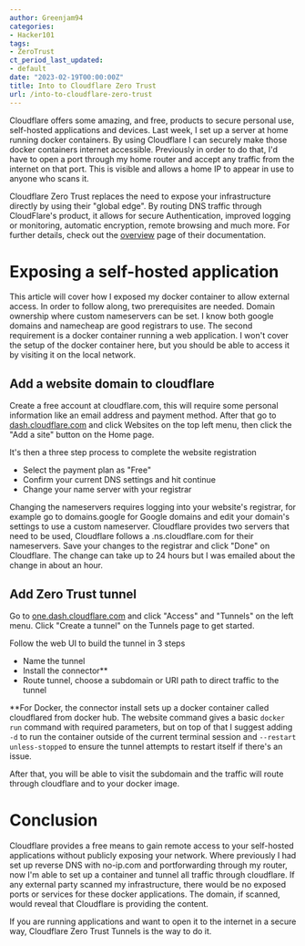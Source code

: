 ```yaml
---
author: Greenjam94
categories:
- Hacker101
tags:
- ZeroTrust
ct_period_last_updated:
- default
date: "2023-02-19T00:00:00Z"
title: Into to Cloudflare Zero Trust
url: /into-to-cloudflare-zero-trust
---
```


Cloudflare offers some amazing, and free, products to secure personal use, self-hosted applications and devices. Last week, I set up a server at home running docker containers. By using Cloudflare I can securely make those docker containers internet accessible. Previously in order to do that, I'd have to open a port through my home router and accept any traffic from the internet on that port. This is visible and allows a home IP to appear in use to anyone who scans it.

Cloudflare Zero Trust replaces the need to expose your infrastructure directly by using their "global edge". By routing DNS traffic through CloudFlare's product, it allows for secure Authentication, improved logging or monitoring, automatic encryption, remote browsing and much more. For further details, check out the [overview](https://developers.cloudflare.com/cloudflare-one/) page of their documentation.

# Exposing a self-hosted application

This article will cover how I exposed my docker container to allow external access. In order to follow along, two prerequisites are needed. Domain ownership where custom nameservers can be set. I know both google domains and namecheap are good registrars to use. The second requirement is a docker container running a web application. I won't cover the setup of the docker container here, but you should be able to access it by visiting it on the local network.

## Add a website domain to cloudflare

Create a free account at cloudflare.com, this will require some personal information like an email address and payment method. After that go to [dash.cloudflare.com](dash.cloudflare.com) and click Websites on the top left menu, then click the "Add a site" button on the Home page.

It's then a three step process to complete the website registration

- Select the payment plan as "Free"
- Confirm your current DNS settings and hit continue
- Change your name server with your registrar

Changing the nameservers requires logging into your website's registrar, for example go to domains.google for Google domains and edit your domain's settings to use a custom nameserver. Cloudflare provides two servers that need to be used, Cloudflare follows a <firstname>.ns.cloudflare.com for their nameservers. Save your changes to the registrar and click "Done" on Cloudflare. The change can take up to 24 hours but I was emailed about the change in about an hour.

## Add Zero Trust tunnel

Go to [one.dash.cloudflare.com](one.dash.cloudflare.com) and click "Access" and "Tunnels" on the left menu. Click "Create a tunnel" on the Tunnels page to get started.

Follow the web UI to build the tunnel in 3 steps

- Name the tunnel
- Install the connector**
- Route tunnel, choose a subdomain or URI path to direct traffic to the tunnel

**For Docker, the connector install sets up a docker container called cloudflared from docker hub. The website command gives a basic `docker run` command with required parameters, but on top of that I suggest adding `-d` to run the container outside of the current terminal session and `--restart unless-stopped` to ensure the tunnel attempts to restart itself if there's an issue.

After that, you will be able to visit the subdomain and the traffic will route through cloudflare and to your docker image.

# Conclusion

Cloudflare provides a free means to gain remote access to your self-hosted applications without publicly exposing your network. Where previously I had set up reverse DNS with no-ip.com and portforwarding through my router, now I'm able to set up a container and tunnel all traffic through cloudflare. If any external party scanned my infrastructure, there would be no exposed ports or services for these docker applications. The domain, if scanned, would reveal that Cloudflare is providing the content.

If you are running applications and want to open it to the internet in a secure way, Cloudflare Zero Trust Tunnels is the way to do it.
